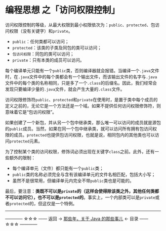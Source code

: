 # 编程思想 之「访问权限控制」

访问权限控制的等级，从最大权限到最小权限依次为：`public`、`protected`、包访问权限（没有关键字）和`private`。

- `public`：任何类都可以访问；
- `protected`：该类的子类及同包的类可以访问；
- `包访问权限`：同包的类可以访问；
- `private`：只有本类的成员可以访问。

每个编译单元只能有一个`public`类，否则编译器就会报错。当编译一个`.java`文件时，在`.java`文件中的每个类都会有一个输出文件，而该输出文件的名字与`.java`文件中的每个类的名称相同，只是多了一个`.class`的后缀名。因此，我们经常会发现只要编译少量的`.java`文件，就会产生大量的`.class`文件。

访问权限修饰符`public`、`protected`和`private`在使用时，是置于类中每个成员的定义之前的，无论它是一个方法还是一个域。如果不提供任何访问权限修饰符，则意味着它是“包访问权限”。

如果创建了一个新包，并从另一个包中继承类，那么唯一可以访问的成员就是源包的`public`成员。当然，如果在同一个包中继承类，就可以访问所有拥有包访问权限的成员。`protected`也提供包访问权限，也就是说，相同包内的其他类也可以访问`protected`元素。

为了控制某个类的访问权限，修饰词必须出现在关键字`class`之前。此外，还有一些额外的限制：

- 每个编译单元（文件）都只能有一个`public`类；
- `public`类的名称必须完全与含有该编译单元的文件名相匹配，包括大小写；
- 虽然不是很常用，但编译单元内完全不带`public`类也是可能的。

最后，要注意：**类既不可以是`private`的（这样会使得除该类之外，其他任何类都不可以访问它），也不可以是`protected`的**。事实上，一个内部类可以是`private`或者`protected`的，但这仅是一个特例。

----------

———— ☆☆☆ —— 返回 -> [那些年，关于 Java 的那些事儿](https://github.com/guobinhit/java-skills/blob/master/README.md) <- 目录 —— ☆☆☆ ————
